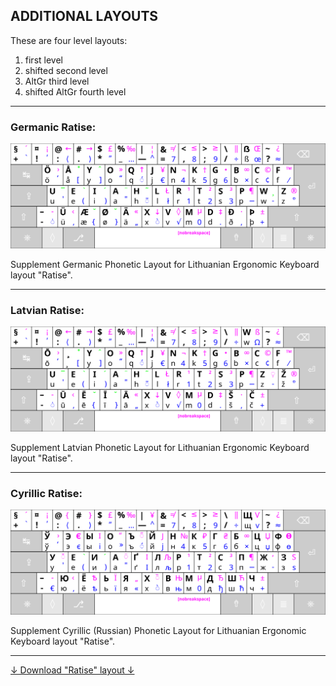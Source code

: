 
ADDITIONAL LAYOUTS
------------------

These are four level layouts:

 1. first level
 2. shifted second level
 3. AltGr third level
 4. shifted AltGr fourth level
 
 ------------------------------------------------------------------------------------

### Germanic Ratise:

!["Ratise" Germanic](images/kb_lt_ratise_germanic.svg)

Supplement Germanic Phonetic Layout for Lithuanian Ergonomic Keyboard layout "Ratise".

------------------------------------------------------------------------------------

### Latvian Ratise:

!["Ratise" Latvian](images/kb_lt_ratise_latvian.svg)

Supplement Latvian Phonetic Layout for Lithuanian Ergonomic Keyboard layout "Ratise".

------------------------------------------------------------------------------------

### Cyrillic Ratise:

!["Ratise" Cyrillic](images/kb_lt_ratise_cyrillic.svg)

Supplement Cyrillic (Russian) Phonetic Layout for Lithuanian Ergonomic Keyboard layout "Ratise".

------------------------------------------------------------------------------------

[↓ Download "Ratise" layout ↓](https://github.com/albuck/Ratise-layout/zipball/master)

